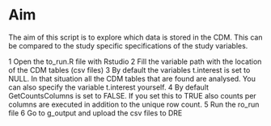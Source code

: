 # Aim
The aim of this script is to explore which data is stored in the CDM. This can be compared to the study specific specifications of the study variables.

1 Open the to_run.R file with Rstudio
2 Fill the variable path with the location of the CDM tables (csv files)
3 By default the variables t.interest is set to NULL. In that situation all the CDM tables that are found are analysed. You can also specify the variable t.interest    yourself.
4 By default GetCountsColumns is set to FALSE. If you set this to TRUE also counts per columns are executed in addition to the unique row count.
5 Run the ro_run file
6 Go to g_output and upload the csv files to DRE
